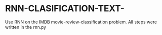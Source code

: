 # RNN-CLASIFICATION-TEXT-
Use RNN on the IMDB movie-review-classification problem.
All steps were written in the rnn.py
